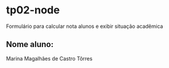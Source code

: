 # tp02-node
Formulário para calcular nota alunos e exibir situação acadêmica

## Nome aluno:
Marina Magalhães de Castro Tôrres
